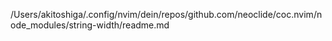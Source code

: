 /Users/akitoshiga/.config/nvim/dein/repos/github.com/neoclide/coc.nvim/node_modules/string-width/readme.md